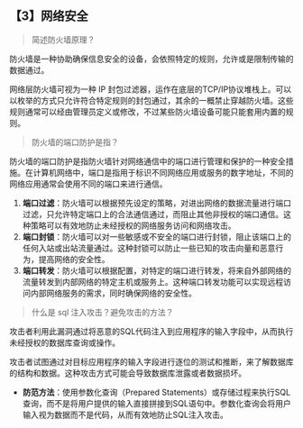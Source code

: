 ## 【3】网络安全


> 简述防火墙原理？

防火墙是一种协助确保信息安全的设备，会依照特定的规则，允许或是限制传输的数据通过。

网络层防火墙可视为一种 IP 封包过滤器，运作在底层的TCP/IP协议堆栈上。可以以枚举的方式只允许符合特定规则的封包通过，其余的一概禁止穿越防火墙。这些规则通常可以经由管理员定义或修改，不过某些防火墙设备可能只能套用内置的规则。

> 防火墙的端口防护是指？

防火墙的端口防护是指防火墙针对网络通信中的端口进行管理和保护的一种安全措施。在计算机网络中，端口是指用于标识不同网络应用或服务的数字地址，不同的网络应用通常会使用不同的端口来进行通信。

1. **端口过滤**：防火墙可以根据预先设定的策略，对进出网络的数据流量进行端口过滤，只允许特定端口上的合法通信通过，而阻止其他非授权的端口通信。这种策略可以有效地防止未经授权的网络服务访问和网络攻击。
2. **端口封锁**：防火墙可以对一些敏感或不安全的端口进行封锁，阻止该端口上的任何入站或出站流量通过。这种封锁可以防止一些已知的攻击向量和恶意行为，提高网络的安全性。
3. **端口转发**：防火墙可以根据配置，对特定的端口进行转发，将来自外部网络的流量转发到内部网络的特定主机或服务上。这种端口转发功能可以实现远程访问内部网络服务的需求，同时确保网络的安全性。

> 什么是 sql 注入攻击？避免攻击的方法？

攻击者利用此漏洞通过将恶意的SQL代码注入到应用程序的输入字段中，从而执行未经授权的数据库查询或操作。

攻击者试图通过对目标应用程序的输入字段进行逐位的测试和推断，来了解数据库的结构和数据。这种攻击方式可能会导致数据库泄露或者数据损坏。

- **防范方法**：使用参数化查询（Prepared Statements）或存储过程来执行SQL查询，而不是将用户提供的输入直接拼接到SQL语句中。参数化查询会将用户输入视为数据而不是代码，从而有效地防止SQL注入攻击。


